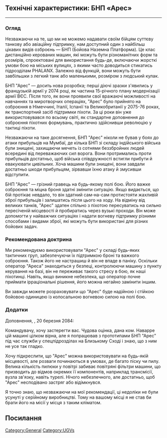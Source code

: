 ## Технічні характеристики: БНП «Арес»

------------------------------------------------------------------------

### Огляд

Незважаючи на те, що ми не можемо надавати своїм бійцям суттєву танкову
або авіаційну підтримку, нам доступний один з найбільш цікавих видів
озброєнь — БНП (Бойова Наземна Платформа). Це клас дистанційно керованих
машин, які можуть бути різноманітних форм та розмірів, спроектовані для
використання будь-де, включаючи жорсткі умови бою на міських вулицях, з
якими часто доводиться стикатись підрозділам PHALANX. Залежно від
функцій, вони можуть бути завбільшки з легкий танк або маленькими,
розміром з людський кулак.

БНП "Арес" — досить нова розробка; перші діючі зразки з'явились у
французькій армії у 2074 році, як частина 15-річного плану модернізації
армії ВЄС. Після того, як вони проявили свої вражаючі можливості на
навчаннях та миротворчих операціях, "Арес" було прийнято на озброєння в
Німеччині, Італії, Іспанії та Великобританії у 2075-76 роках, як
транспортний засіб підтримки піхоти. За ці роки він уже використовувався
по всьому світі, як стандартне доповнення до озброєння піхотних
формувань, практично здійснивши революцію у тактиці піхоти.

Незважаючи на таке досягнення, БНП "Арес" ніколи не бував у боях до
атаки прибульців на Мумбаї, де кілька БНП зі складу індійського війська
були знищені, захищаючи мечеть із сотнями беззбройних людей всередині
від переважаючих сил ворога. Вони протримались проти прибульців
достатньо, щоб війська співдружності встигли прибути й евакуювати
цивільних. Хоча машини були знищені, вони завдали достатньо шкоди
прибульцям, зірвавши їхню атаку й змусивши відступити.

БНП "Арес" — грізний гравець на будь-якому полі бою. Його важке
озброєння та міцна броня здатні змінити ситуацію. Якщо видається, що бій
протікає невдало, то він здатний сам-на-сам протистояти жахливій зброї
прибульців і залишатись після цього на ходу. На відміну від великих
танків, "Арес" здатен спільно з піхотою пересуватись на сильно
пересіченій місцевості й пробиратись через вузькі проходи. Він може
допомогти у найважчих ситуаціях і надати вогневу підтримку різними
способами і видами зброї, які можуть бути використані для різних бойових
задач.

### Рекомендована доктрина

Ми рекомендуємо використовувати "Арес" у складі будь-яких тактичних
груп, забезпечуючи їх підтримкою броні та важкого озброєння. Також його
не настрашиш й він не впаде в паніку. Оскільки оператор "Ареса"
знаходиться у безпеці, контролюючи машину з пункту керування на базі,
він не переживає такого стресу в бою, як наші піхотинці. Навіть, якщо
виникне небезпека, що оператор почне приймати ірраціональні рішення,
його можна негайно замінити іншим.

Ви завжди можете розраховувати що "Арес" буде надійною і стійкою бойовою
одиницею із колосальною вогневою силою на полі бою.

### Додатки

Доповнення, , 20 березня 2084:

Командувачу, хочу застерегти вас. Чудова оцінка, дана ком. Наварре цій
машині цілком вірна, але я попрацював з прототипами БНП "Арес" під час
служби у спецпідрозділах на Близькому Сході і знаю, що з ним не усе так
гладко.

Хочу підкреслити, що "Арес" можна використовувати на будь-якій
місцевості, але розваги починаються в умовах, де багато піску чи пилу.
Велика кількість пилюки у повітрі забиває повітряні фільтри машини, що
призводить до відмов окремих її компонентів, наприклад трансмісії, вузла
зв'язку, навіть турелі. Нічого небезпечного, але достатньо, щоб "Арес"
несподівано застряг або відімкнувся.

Я точно знаю, що незважаючи на мої рекомендації, ці недоліки не були
усунуті у серійному виробництві. Тому на вашому місці я не став би брати
його на місії у місця з таким кліматом.

## Посилання

[Category:General](Category:General "wikilink")
[Category:UGVs](Category:UGVs "wikilink")